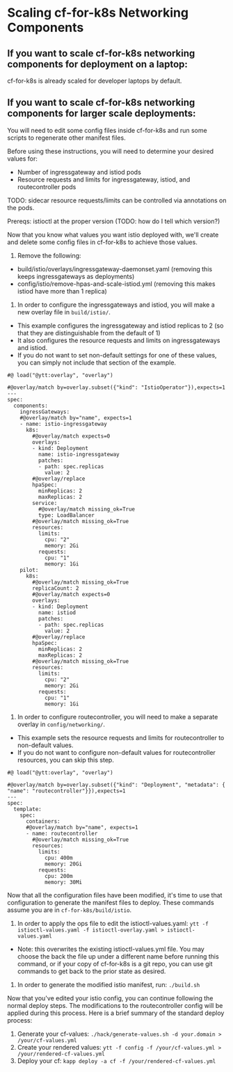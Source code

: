 # Scaling cf-for-k8s Networking Components

## If you want to scale cf-for-k8s networking components for deployment on a laptop:

cf-for-k8s is already scaled for developer laptops by default.

## If you want to scale cf-for-k8s networking components for larger scale deployments:

You will need to edit some config files inside cf-for-k8s and run some scripts
to regenerate other manifest files.

Before using these instructions, you will need to determine your desired values for:
* Number of ingressgateway and istiod pods
* Resource requests and limits for ingressgateway, istiod, and routecontroller pods

TODO: sidecar resource requests/limits can be controlled via annotations on the pods.

Prereqs: istioctl at the proper version (TODO: how do I tell which version?)

Now that you know what values you want istio deployed with, we'll create and
delete some config files in cf-for-k8s to achieve those values.

1. Remove the following:
  * build/istio/overlays/ingressgateway-daemonset.yaml (removing this keeps
    ingressgateways as deployments)
  * config/istio/remove-hpas-and-scale-istiod.yml (removing this makes istiod
    have more than 1 replica)

1. In order to configure the ingressgateways and istiod, you will make a new
overlay file in `build/istio/`.
  * This example configures the ingressgateway and istiod replicas to 2 (so
    that they are distinguishable from the default of 1)
  * It also configures the resource requests and limits on ingressgateways and istiod.
  * If you do not want to set non-default settings for one of these values, you
    can simply not include that section of the example.
```
#@ load("@ytt:overlay", "overlay")

#@overlay/match by=overlay.subset({"kind": "IstioOperator"}),expects=1
---
spec:
  components:
    ingressGateways:
    #@overlay/match by="name", expects=1
    - name: istio-ingressgateway
      k8s:
        #@overlay/match expects=0
        overlays:
        - kind: Deployment
          name: istio-ingressgateway
          patches:
          - path: spec.replicas
            value: 2
        #@overlay/replace
        hpaSpec:
          minReplicas: 2
          maxReplicas: 2
        service:
          #@overlay/match missing_ok=True
          type: LoadBalancer
        #@overlay/match missing_ok=True
        resources:
          limits:
            cpu: "2"
            memory: 2Gi
          requests:
            cpu: "1"
            memory: 1Gi
    pilot:
      k8s:
        #@overlay/match missing_ok=True
        replicaCount: 2
        #@overlay/match expects=0
        overlays:
        - kind: Deployment
          name: istiod
          patches:
          - path: spec.replicas
            value: 2
        #@overlay/replace
        hpaSpec:
          minReplicas: 2
          maxReplicas: 2
        #@overlay/match missing_ok=True
        resources:
          limits:
            cpu: "2"
            memory: 2Gi
          requests:
            cpu: "1"
            memory: 1Gi
```

1. In order to configure routecontroller, you will need to make a separate
overlay in `config/networking/`.
  * This example sets the resource requests and limits for routecontroller to
    non-default values.
  * If you do not want to configure non-default values for routecontroller
    resources, you can skip this step.
```
#@ load("@ytt:overlay", "overlay")

#@overlay/match by=overlay.subset({"kind": "Deployment", "metadata": { "name": "routecontroller"}}),expects=1
---
spec:
  template:
    spec:
      containers:
      #@overlay/match by="name", expects=1
      - name: routecontroller
        #@overlay/match missing_ok=True
        resources:
          limits:
            cpu: 400m
            memory: 20Gi
          requests:
            cpu: 200m
            memory: 30Mi
```

Now that all the configuration files have been modified, it's time to use that
configuration to generate the manifest files to deploy. These commands assume
you are in `cf-for-k8s/build/istio`.

1. In order to apply the ops file to edit the istioctl-values.yaml:
  `ytt -f istioctl-values.yaml -f istioctl-overlay.yaml > istioctl-values.yaml`
  * Note: this overwrites the existing istioctl-values.yml file. You may
    choose the back the file up under a different name before running this
    command, or if your copy of cf-for-k8s is a git repo, you can use git
    commands to get back to the prior state as desired.
1. In order to generate the modified istio manifest, run: `./build.sh`

Now that you've edited your istio config, you can continue following the normal
deploy steps. The modifications to the routecontroller config will be applied
during this process. Here is a brief summary of the standard deploy process:
1. Generate your cf-values: `./hack/generate-values.sh -d your.domain > /your/cf-values.yml`
1. Create your rendered values: `ytt -f config -f /your/cf-values.yml > /your/rendered-cf-values.yml`
1. Deploy your cf: `kapp deploy -a cf -f /your/rendered-cf-values.yml`

